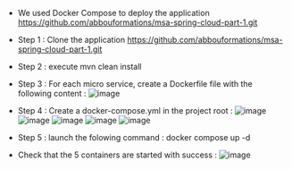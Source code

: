 - We used Docker Compose to deploy the application https://github.com/abbouformations/msa-spring-cloud-part-1.git
- Step 1 : Clone the application https://github.com/abbouformations/msa-spring-cloud-part-1.git
- Step 2 : execute mvn clean install  
- Step 3 : For each micro service, create a Dockerfile file with the following content :
  ![image](https://github.com/user-attachments/assets/b136dcf8-4ed1-4de0-b903-7ba7a136efc6)
- Step 4 : Create a docker-compose.yml in the project root :
  ![image](https://github.com/user-attachments/assets/2e691f20-025c-4054-b881-7d990d31aca2)
  ![image](https://github.com/user-attachments/assets/0488a722-390c-4fbb-b0ff-b37b5ed31570)
  ![image](https://github.com/user-attachments/assets/29f2b305-c2d8-4706-811a-8a881c645377)
  ![image](https://github.com/user-attachments/assets/fd845f51-de2f-49b9-bae2-73490270e6d5)
  ![image](https://github.com/user-attachments/assets/6fdf34a8-a400-458f-b6b7-e840d3031472)

- Step 5 : launch the folowing command : docker compose up -d
- Check that the 5 containers are started with success :
  ![image](https://github.com/user-attachments/assets/2460e7be-5c50-474f-baee-2c5617f87663)

  






  
